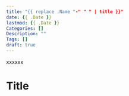 ```yaml
---
title: "{{ replace .Name "-" " " | title }}"
date: {{ .Date }}
lastmod: {{ .Date }}
Categories: []
Description: ""
Tags: []
draft: true
---
```


xxxxxx

<!--more-->


<!-- toc -->

# Title

